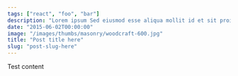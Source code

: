 ```yaml
---
tags: ["react", "foo", "bar"]
description: "Lorem ipsum Sed eiusmod esse aliqua mollit id et sit proident dolor nulla sed"
date: "2015-06-02T00:00:00"
image: "/images/thumbs/masonry/woodcraft-600.jpg"
title: "Post title here"
slug: "post-slug-here"
---
```

Test content
